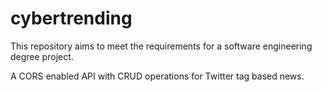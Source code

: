 # cybertrending

This repository aims to meet the requirements for a software engineering degree project.

A CORS enabled API with CRUD operations for Twitter tag based news. 
